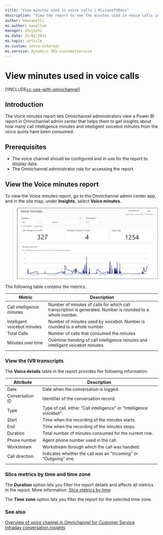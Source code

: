 ```yaml
---
title: "View minutes used in voice calls | MicrosoftDocs"
description: "View the report to see the minutes used in voice calls in Omnichannel for Customer Service."
author: neeranelli
ms.author: nenellim
manager: shujoshi
ms.date: 11/01/2021
ms.topic: article
ms.custom: intro-internal
ms.service: dynamics-365-customerservice
---
```



# View minutes used in voice calls

[!INCLUDE[cc-use-with-omnichannel](../includes/cc-use-with-omnichannel.md)]

## Introduction

The Voice minutes report lets Omnichannel administrators view a Power BI report in Omnichannel admin center that helps them to get insights about how many call intelligence minutes and intelligent voicebot minutes from the voice quota have been consumed.

## Prerequisites

- The voice channel should be configured and in use for the report to display data.
- The Omnichannel administrator role for accessing the report.

## View the Voice minutes report

To view the Voice minutes report, go to the Omnichannel admin center app, and in the site map, under **Insights**, select **Voice minutes**.

> ![The Voice minutes report.](media/voice-minutes-report.png "The Voice minutes report.")

The following table contains the metrics.

|Metric|Description|
|--------|------|
|Call intelligence minutes| Number of minutes of calls for which call transcription is generated. Number is rounded to a whole number.  |
|Intelligent voicebot minutes|Number of minutes used by voicebot. Number is rounded to a whole number.|
|Total Calls|Number of calls that consumed the minutes|
|Minutes over time|Overtime trending of call intelligence minutes and intelligent voicebot minutes. |
|||

### View the IVR transcripts

The **Voice details** table in the report provides the following information.

|Attribute|Description|
|----|----|
|Date| Date when the conversation is logged.|
|Conversation ID |Identifier of the conversation record.|
|Type|Type of call, either "Call intelligence" or "Intelligence voicebot". |
|Start|Time when the recording of the minutes starts.|
|End|Time when the recording of the minutes stops.|
|Duration|Total number of minutes consumed for the current row.|
|Phone number|Agent phone number used in the call.|
|Workstream| Workstream through which the call was handled.|
|Call direction| Indicates whether the call was an "Incoming" or "Outgoing" one.|
|||

### Slice metrics by time and time zone

The **Duration** option lets you filter the report details and affects all metrics in the report. More information: [Slice metrics by time](intraday-insights-dashboard.md#slice-metrics-by-time)

The **Time zone** option lets you filter the report for the selected time zone.

### See also

[Overview of voice channel in Omnichannel for Customer Service](voice-channel.md)  
[Intraday conversation insights](intraday-conversation-insights.md)  
